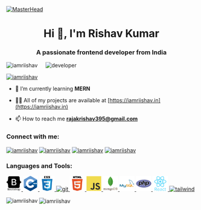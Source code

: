 [![MasterHead](https://iamriishav.netlify.app/Assets/images/devbanner.gif)](https://iamriishav.in)
<h1 align="center">Hi 👋, I'm Rishav Kumar</h1>
<h3 align="center">A passionate frontend developer from India</h3>
<img align="right" alt="developer" width="400" src="https://iamriishav.netlify.app/Assets/images/dev.gif"/>

<p align="left"> <img src="https://komarev.com/ghpvc/?username=iamriishav&label=Profile%20views&color=0e75b6&style=flat" alt="iamriishav" /> </p>

<p align="left"> <a href="https://twitter.com/iamriishav" target="blank"><img src="https://img.shields.io/twitter/follow/iamriishav?logo=twitter&style=for-the-badge" alt="iamriishav" /></a> </p>

- 🌱 I’m currently learning **MERN**

- 👨‍💻 All of my projects are available at [https://iamriishav.in](https://iamriishav.in)

- 📫 How to reach me **rajakrishav395@gmail.com**

<h3 align="left">Connect with me:</h3>
<p align="left">
<a href="https://twitter.com/iamriishav" target="blank"><img align="center" src="https://raw.githubusercontent.com/rahuldkjain/github-profile-readme-generator/master/src/images/icons/Social/twitter.svg" alt="iamriishav" height="30" width="40" /></a>
<a href="https://linkedin.com/in/iamriishav" target="blank"><img align="center" src="https://raw.githubusercontent.com/rahuldkjain/github-profile-readme-generator/master/src/images/icons/Social/linked-in-alt.svg" alt="iamriishav" height="30" width="40" /></a>
<a href="https://fb.com/iamriishav" target="blank"><img align="center" src="https://raw.githubusercontent.com/rahuldkjain/github-profile-readme-generator/master/src/images/icons/Social/facebook.svg" alt="iamriishav" height="30" width="40" /></a>
<a href="https://instagram.com/iamriishav" target="blank"><img align="center" src="https://raw.githubusercontent.com/rahuldkjain/github-profile-readme-generator/master/src/images/icons/Social/instagram.svg" alt="iamriishav" height="30" width="40" /></a>
</p>

<h3 align="left">Languages and Tools:</h3>
<p align="left"> <a href="https://getbootstrap.com" target="_blank" rel="noreferrer"> <img src="https://raw.githubusercontent.com/devicons/devicon/master/icons/bootstrap/bootstrap-plain-wordmark.svg" alt="bootstrap" width="40" height="40"/> </a> <a href="https://www.w3schools.com/cpp/" target="_blank" rel="noreferrer"> <img src="https://raw.githubusercontent.com/devicons/devicon/master/icons/cplusplus/cplusplus-original.svg" alt="cplusplus" width="40" height="40"/> </a> <a href="https://www.w3schools.com/css/" target="_blank" rel="noreferrer"> <img src="https://raw.githubusercontent.com/devicons/devicon/master/icons/css3/css3-original-wordmark.svg" alt="css3" width="40" height="40"/> </a> <a href="https://git-scm.com/" target="_blank" rel="noreferrer"> <img src="https://www.vectorlogo.zone/logos/git-scm/git-scm-icon.svg" alt="git" width="40" height="40"/> </a> <a href="https://www.w3.org/html/" target="_blank" rel="noreferrer"> <img src="https://raw.githubusercontent.com/devicons/devicon/master/icons/html5/html5-original-wordmark.svg" alt="html5" width="40" height="40"/> </a> <a href="https://developer.mozilla.org/en-US/docs/Web/JavaScript" target="_blank" rel="noreferrer"> <img src="https://raw.githubusercontent.com/devicons/devicon/master/icons/javascript/javascript-original.svg" alt="javascript" width="40" height="40"/> </a> <a href="https://www.mongodb.com/" target="_blank" rel="noreferrer"> <img src="https://raw.githubusercontent.com/devicons/devicon/master/icons/mongodb/mongodb-original-wordmark.svg" alt="mongodb" width="40" height="40"/> </a> <a href="https://www.mysql.com/" target="_blank" rel="noreferrer"> <img src="https://raw.githubusercontent.com/devicons/devicon/master/icons/mysql/mysql-original-wordmark.svg" alt="mysql" width="40" height="40"/> </a> <a href="https://www.php.net" target="_blank" rel="noreferrer"> <img src="https://raw.githubusercontent.com/devicons/devicon/master/icons/php/php-original.svg" alt="php" width="40" height="40"/> </a> <a href="https://reactjs.org/" target="_blank" rel="noreferrer"> <img src="https://raw.githubusercontent.com/devicons/devicon/master/icons/react/react-original-wordmark.svg" alt="react" width="40" height="40"/> </a> <a href="https://tailwindcss.com/" target="_blank" rel="noreferrer"> <img src="https://www.vectorlogo.zone/logos/tailwindcss/tailwindcss-icon.svg" alt="tailwind" width="40" height="40"/> </a> </p>

<p><img align="left" src="https://github-readme-stats.vercel.app/api/top-langs?username=iamriishav&show_icons=true&locale=en&layout=compact" alt="iamriishav" /></p>

<p>&nbsp;<img align="center" src="https://github-readme-stats.vercel.app/api?username=iamriishav&show_icons=true&locale=en" alt="iamriishav" /></p>

